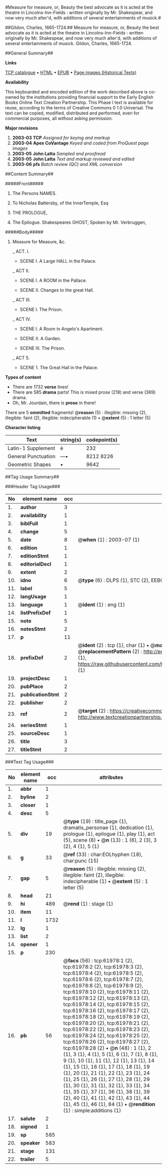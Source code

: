 #Measure for measure, or, Beauty the best advocate as it is acted at the theatre in Lincolns-Inn-Fields : written originally by Mr. Shakespear, and now very much alter'd, with additions of several entertainments of musick.#

##Gildon, Charles, 1665-1724.##
Measure for measure, or, Beauty the best advocate as it is acted at the theatre in Lincolns-Inn-Fields : written originally by Mr. Shakespear, and now very much alter'd, with additions of several entertainments of musick.
Gildon, Charles, 1665-1724.

##General Summary##

**Links**

[TCP catalogue](http://www.ota.ox.ac.uk/tcp/)  • 
[HTML](http://tei.it.ox.ac.uk/tcp/Texts-HTML/free/A59/A59508.html)  • 
[EPUB](http://tei.it.ox.ac.uk/tcp/Texts-EPUB/free/A59/A59508.epub) • 
[Page images (Historical Texts)](https://data.historicaltexts.jisc.ac.uk/view?pubId=eebo-12431518e&pageId=eebo-12431518e-61978-1)

**Availability**

This keyboarded and encoded edition of the
	       work described above is co-owned by the institutions
	       providing financial support to the Early English Books
	       Online Text Creation Partnership. This Phase I text is
	       available for reuse, according to the terms of Creative
	       Commons 0 1.0 Universal. The text can be copied,
	       modified, distributed and performed, even for
	       commercial purposes, all without asking permission.

**Major revisions**

1. __2003-03__ __TCP__ *Assigned for keying and markup*
1. __2003-04__ __Apex CoVantage__ *Keyed and coded from ProQuest page images*
1. __2003-05__ __John Latta__ *Sampled and proofread*
1. __2003-05__ __John Latta__ *Text and markup reviewed and edited*
1. __2003-06__ __pfs__ *Batch review (QC) and XML conversion*

##Content Summary##

#####Front#####

1. The Persons NAMES.

1. To Nicholas Battersby, of the InnerTemple, Esq

1. THE PROLOGUE,

1. The Epilogue. Shakespeares GHOST,
Spoken by Mr. Verbruggen,

#####Body#####

1. Measure for Measure, &c.

    _ ACT. I.

      * SCENE I. A Large HALL in the Palace.

    _ ACT II.

      * SCENE I. A ROOM in the Pallace.

      * SCENE II. Changes to the great Hall.

    _ ACT III.

      * SCENE I. The Prison.

    _ ACT IV.

      * SCENE I. A Room in Angelo's Apartment.

      * SCENE II. A Garden.

      * SCENE III. The Prison.

    _ ACT 5.

      * SCENE 1. The Great Hall in the Palace.

**Types of content**

  * There are 1732 **verse** lines!
  * There are 585 **drama** parts! This is mixed prose (218) and verse (369) drama.
  * Oh, Mr. Jourdain, there is **prose** in there!

There are 5 **ommitted** fragments! 
 @__reason__ (5) : illegible: missing (2), illegible: faint (2), illegible: indecipherable (1)  •  @__extent__ (5) : 1 letter (5)

**Character listing**


|Text|string(s)|codepoint(s)|
|---|---|---|
|Latin-1 Supplement|è|232|
|General Punctuation|—•|8212 8226|
|Geometric Shapes|▪|9642|

##Tag Usage Summary##

###Header Tag Usage###

|No|element name|occ|attributes|
|---|---|---|---|
|1.|__author__|3||
|2.|__availability__|1||
|3.|__biblFull__|1||
|4.|__change__|5||
|5.|__date__|8| @__when__ (1) : 2003-07 (1)|
|6.|__edition__|1||
|7.|__editionStmt__|1||
|8.|__editorialDecl__|1||
|9.|__extent__|2||
|10.|__idno__|6| @__type__ (6) : DLPS (1), STC (2), EEBO-CITATION (1), OCLC (1), VID (1)|
|11.|__label__|5||
|12.|__langUsage__|1||
|13.|__language__|1| @__ident__ (1) : eng (1)|
|14.|__listPrefixDef__|1||
|15.|__note__|5||
|16.|__notesStmt__|2||
|17.|__p__|11||
|18.|__prefixDef__|2| @__ident__ (2) : tcp (1), char (1)  •  @__matchPattern__ (2) : ([0-9\-]+):([0-9IVX]+) (1), (.+) (1)  •  @__replacementPattern__ (2) : http://eebo.chadwyck.com/downloadtiff?vid=$1&page=$2 (1), https://raw.githubusercontent.com/textcreationpartnership/Texts/master/tcpchars.xml#$1 (1)|
|19.|__projectDesc__|1||
|20.|__pubPlace__|2||
|21.|__publicationStmt__|2||
|22.|__publisher__|2||
|23.|__ref__|2| @__target__ (2) : https://creativecommons.org/publicdomain/zero/1.0/ (1), http://www.textcreationpartnership.org/docs/. (1)|
|24.|__seriesStmt__|1||
|25.|__sourceDesc__|1||
|26.|__title__|3||
|27.|__titleStmt__|2||


###Text Tag Usage###

|No|element name|occ|attributes|
|---|---|---|---|
|1.|__abbr__|1||
|2.|__byline__|2||
|3.|__closer__|1||
|4.|__desc__|5||
|5.|__div__|19| @__type__ (19) : title_page (1), dramatis_personae (1), dedication (1), prologue (1), epilogue (1), play (1), act (5), scene (8)  •  @__n__ (13) : 1 (6), 2 (3), 3 (2), 4 (1), 5 (1)|
|6.|__g__|33| @__ref__ (33) : char:EOLhyphen (18), char:punc (15)|
|7.|__gap__|5| @__reason__ (5) : illegible: missing (2), illegible: faint (2), illegible: indecipherable (1)  •  @__extent__ (5) : 1 letter (5)|
|8.|__head__|21||
|9.|__hi__|489| @__rend__ (1) : stage (1)|
|10.|__item__|11||
|11.|__l__|1732||
|12.|__lg__|1||
|13.|__list__|2||
|14.|__opener__|1||
|15.|__p__|230||
|16.|__pb__|56| @__facs__ (56) : tcp:61978:1 (2), tcp:61978:2 (2), tcp:61978:3 (2), tcp:61978:4 (2), tcp:61978:5 (2), tcp:61978:6 (2), tcp:61978:7 (2), tcp:61978:8 (2), tcp:61978:9 (2), tcp:61978:10 (2), tcp:61978:11 (2), tcp:61978:12 (2), tcp:61978:13 (2), tcp:61978:14 (2), tcp:61978:15 (2), tcp:61978:16 (2), tcp:61978:17 (2), tcp:61978:18 (2), tcp:61978:19 (2), tcp:61978:20 (2), tcp:61978:21 (2), tcp:61978:22 (2), tcp:61978:23 (2), tcp:61978:24 (2), tcp:61978:25 (2), tcp:61978:26 (2), tcp:61978:27 (2), tcp:61978:28 (2)  •  @__n__ (48) : 1 (1), 2 (1), 3 (1), 4 (1), 5 (1), 6 (1), 7 (1), 8 (1), 9 (1), 10 (1), 11 (1), 12 (1), 13 (1), 14 (1), 15 (1), 16 (1), 17 (1), 18 (1), 19 (1), 20 (1), 21 (1), 22 (1), 23 (1), 24 (1), 25 (1), 26 (1), 27 (1), 28 (1), 29 (1), 30 (1), 31 (1), 32 (1), 33 (1), 34 (1), 35 (1), 37 (1), 36 (1), 38 (1), 39 (2), 40 (1), 41 (1), 42 (1), 43 (1), 44 (1), 45 (1), 46 (1), 84 (1)  •  @__rendition__ (1) : simple:additions (1)|
|17.|__salute__|2||
|18.|__signed__|1||
|19.|__sp__|585||
|20.|__speaker__|583||
|21.|__stage__|131||
|22.|__trailer__|5||

